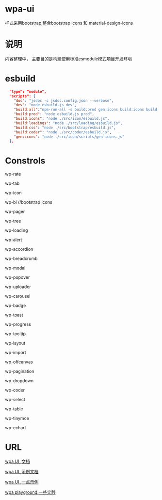 # wpa-ui
 样式采用bootstrap,整合bootstrap icons 和 material-design-icons

# 说明
内容整理中，
主要目的是构建使用标准esmodule模式项目开发环境

# esbuild
``` json
  "type": "module",
  "scripts": {
    "doc": "jsdoc -c jsdoc.config.json --verbose",
    "dev": "node esbuild.js dev",
    "build:all":"npm-run-all -s build:prod gen:icons build:icons build:loadings build:css build:coder",
    "build:prod": "node esbuild.js prod",
    "build:icons": "node ./src/icon/esbuild.js",
    "build:loadings": "node ./src/loading/esbuild.js",
    "build:css": "node ./src/bootstrap/esbuild.js",
    "build:coder": "node ./src/coder/esbuild.js",
    "gen:icons": "node ./src/icon/scripts/gen-icons.js"
  },
```
# Constrols
wp-rate

wp-tab

wp-icon

wp-bi  //bootstrap icons

wp-pager 

wp-tree 

wp-loading 

wp-alert 

wp-accordion 

wp-breadcrumb 

wp-modal 

wp-popover 

wp-uploader 

wp-carousel 

wp-badge 

wp-toast 

wp-progress

wp-tooltip 

wp-layout 

wp-import 

wp-offcanvas 

wp-pagination 

wp-dropdown 

wp-coder 

wp-select 

wp-table 

wp-tinymce

wp-echart 


# URL

[wpa UI ,文档](http://wpa.flatweb.net/ui-docs/ "title")

[wpa UI ,示例文档](http://wpa.flatweb.net/demo-docs/ "title")

[wpa UI ,一点示例](http://wpa.flatweb.net/demos/usage/ui/ "title")

[wpa playground,一些实践](http://wpa.flatweb.net "title")
